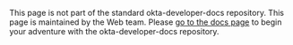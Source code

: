 This page is not part of the standard okta-developer-docs repository. This page is maintained by the Web team.  Please [go to the docs page](/docs) to begin your adventure with the okta-developer-docs repository.
